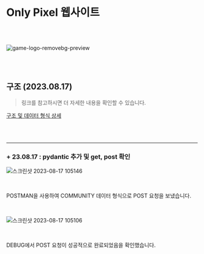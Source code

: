 # Only Pixel 웹사이트
<br />
<br />

![game-logo-removebg-preview](https://github.com/barleymilk/onlypixel/assets/134350497/18887303-3ba9-45ea-a4b9-4e07534bd7f7)

<br />
<br />

## 구조 (2023.08.17)

> 링크를 참고하시면 더 자세한 내용을 확인할 수 있습니다.

[구조 및 데이터 형식 상세](https://docs.google.com/spreadsheets/d/1RcfGkplRwpmB48a6s6eOu9MypF_K_L-5sj6UCxeWc8M/edit?usp=sharing)

<br />
<br />

---

### + 23.08.17 : pydantic 추가 및 get, post 확인

![스크린샷 2023-08-17 105146](https://github.com/barleymilk/onlypixel/assets/134350497/7818972e-238a-403d-84c4-112b7a807dad)

<br />

POSTMAN을 사용하여 COMMUNITY 데이터 형식으로 POST 요청을 보냈습니다.

<br />

![스크린샷 2023-08-17 105106](https://github.com/barleymilk/onlypixel/assets/134350497/1979f595-c7e7-4ace-abdf-43795e24d513)

<br />

DEBUG에서 POST 요청이 성공적으로 완료되었음을 확인했습니다.
